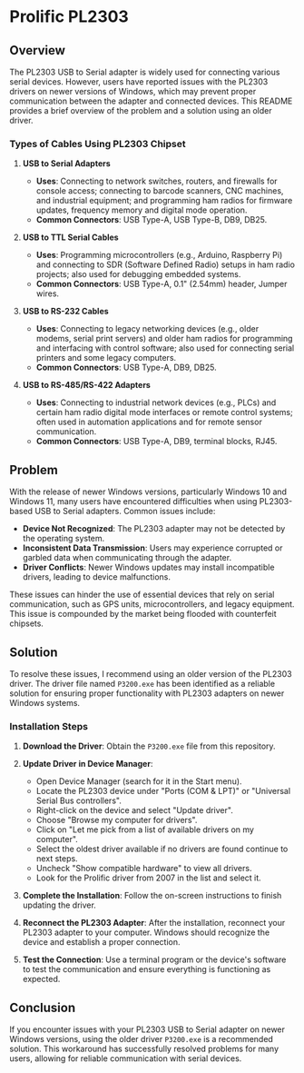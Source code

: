 # Prolific PL2303 

## Overview

The PL2303 USB to Serial adapter is widely used for connecting various serial devices. However, users have reported issues with the PL2303 drivers on newer versions of Windows, which may prevent proper communication between the adapter and connected devices. This README provides a brief overview of the problem and a solution using an older driver.

### Types of Cables Using PL2303 Chipset

1. **USB to Serial Adapters**
   - **Uses**: Connecting to network switches, routers, and firewalls for console access; connecting to barcode scanners, CNC machines, and industrial equipment; and programming ham radios for firmware updates, frequency memory and digital mode operation.
   - **Common Connectors**: USB Type-A, USB Type-B, DB9, DB25.

2. **USB to TTL Serial Cables**
   - **Uses**: Programming microcontrollers (e.g., Arduino, Raspberry Pi) and connecting to SDR (Software Defined Radio) setups in ham radio projects; also used for debugging embedded systems.
   - **Common Connectors**: USB Type-A, 0.1" (2.54mm) header, Jumper wires.

3. **USB to RS-232 Cables**
   - **Uses**: Connecting to legacy networking devices (e.g., older modems, serial print servers) and older ham radios for programming and interfacing with control software; also used for connecting serial printers and some legacy computers.
   - **Common Connectors**: USB Type-A, DB9, DB25.

4. **USB to RS-485/RS-422 Adapters**
   - **Uses**: Connecting to industrial network devices (e.g., PLCs) and certain ham radio digital mode interfaces or remote control systems; often used in automation applications and for remote sensor communication.
   - **Common Connectors**: USB Type-A, DB9, terminal blocks, RJ45.

## Problem

With the release of newer Windows versions, particularly Windows 10 and Windows 11, many users have encountered difficulties when using PL2303-based USB to Serial adapters. Common issues include:

- **Device Not Recognized**: The PL2303 adapter may not be detected by the operating system.
- **Inconsistent Data Transmission**: Users may experience corrupted or garbled data when communicating through the adapter.
- **Driver Conflicts**: Newer Windows updates may install incompatible drivers, leading to device malfunctions.

These issues can hinder the use of essential devices that rely on serial communication, such as GPS units, microcontrollers, and legacy equipment. This issue is compounded by the market being flooded with counterfeit chipsets.

## Solution

To resolve these issues, I recommend using an older version of the PL2303 driver. The driver file named `P3200.exe` has been identified as a reliable solution for ensuring proper functionality with PL2303 adapters on newer Windows systems.

### Installation Steps

1. **Download the Driver**: Obtain the `P3200.exe` file from this repository.
   
2. **Update Driver in Device Manager**:
   - Open Device Manager (search for it in the Start menu).
   - Locate the PL2303 device under "Ports (COM & LPT)" or "Universal Serial Bus controllers".
   - Right-click on the device and select "Update driver".
   - Choose "Browse my computer for drivers".
   - Click on "Let me pick from a list of available drivers on my computer".
   - Select the oldest driver available if no drivers are found continue to next steps.
   - Uncheck "Show compatible hardware" to view all drivers.
   - Look for the Prolific driver from 2007 in the list and select it.

3. **Complete the Installation**: Follow the on-screen instructions to finish updating the driver.

4. **Reconnect the PL2303 Adapter**: After the installation, reconnect your PL2303 adapter to your computer. Windows should recognize the device and establish a proper connection.

5. **Test the Connection**: Use a terminal program or the device's software to test the communication and ensure everything is functioning as expected.

## Conclusion

If you encounter issues with your PL2303 USB to Serial adapter on newer Windows versions, using the older driver `P3200.exe` is a recommended solution. This workaround has successfully resolved problems for many users, allowing for reliable communication with serial devices.
